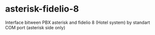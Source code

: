 # asterisk-fidelio-8
Interface bitween PBX asterisk and fidelio 8 (Hotel system) by standart COM port (asterisk side only)
